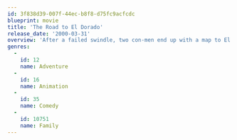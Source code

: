 ```yaml
---
id: 3f838d39-007f-44ec-b8f8-d75fc9acfcdc
blueprint: movie
title: 'The Road to El Dorado'
release_date: '2000-03-31'
overview: 'After a failed swindle, two con-men end up with a map to El Dorado, the fabled "city of gold," and an unintended trip to the New World.  Much to their surprise, the map does lead the pair to the mythical city, where the startled inhabitants promptly begin to worship them as gods.  The only question is, do they take the worshipful natives for all they''re worth, or is there a bit more to El Dorado than riches?'
genres:
  -
    id: 12
    name: Adventure
  -
    id: 16
    name: Animation
  -
    id: 35
    name: Comedy
  -
    id: 10751
    name: Family
---
```

